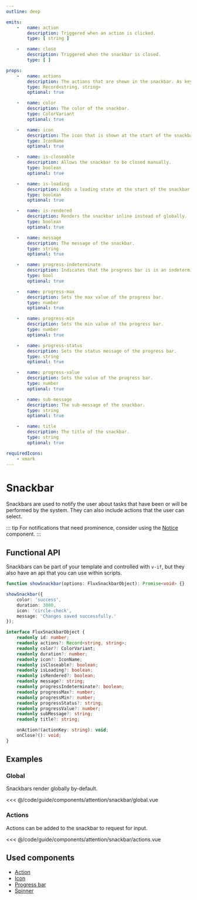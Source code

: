 ```yaml
---
outline: deep

emits:
    -   name: action
        description: Triggered when an action is clicked.
        type: [ string ]

    -   name: close
        description: Triggered when the snackbar is closed.
        type: [ ]

props:
    -   name: actions
        description: The actions that are shown in the snackbar. As key-value pairs.
        type: Record<string, string>
        optional: true

    -   name: color
        description: The color of the snackbar.
        type: ColorVariant
        optional: true

    -   name: icon
        description: The icon that is shown at the start of the snackbar.
        type: IconName
        optional: true

    -   name: is-closeable
        description: Allows the snackbar to be closed manually.
        type: boolean
        optional: true

    -   name: is-loading
        description: Adds a loading state at the start of the snackbar.
        type: boolean
        optional: true

    -   name: is-rendered
        description: Renders the snackbar inline instead of globally.
        type: boolean
        optional: true

    -   name: message
        description: The message of the snackbar.
        type: string
        optional: true

    -   name: progress-indeterminate
        description: Indicates that the progress bar is in an indeterminate state.
        type: bool
        optional: true

    -   name: progress-max
        description: Sets the max value of the progress bar.
        type: number
        optional: true

    -   name: progress-min
        description: Sets the min value of the progress bar.
        type: number
        optional: true

    -   name: progress-status
        description: Sets the status message of the progress bar.
        type: string
        optional: true

    -   name: progress-value
        description: Sets the value of the progress bar.
        type: number
        optional: true

    -   name: sub-message
        description: The sub-message of the snackbar.
        type: string
        optional: true

    -   name: title
        description: The title of the snackbar.
        type: string
        optional: true

requiredIcons:
    - xmark
---
```


<script
    lang="ts"
    setup>
    import { FluxPrimaryButton, FluxSnackbar, showSnackbar } from '@basmilius/flux';
    import ActionsExample from '../../../code/guide/components/attention/snackbar/actions.vue';
    import GlobalExample from '../../../code/guide/components/attention/snackbar/global.vue';

    function functionalExample(): void {
        showSnackbar({
            color: 'success',
            icon: 'circle-check',
            message: 'Changes saved successfully.'
        });
    }
</script>

# Snackbar

Snackbars are used to notify the user about tasks that have been or will be performed by the system. They can also include actions that the user can select.

<Preview>
    <FluxSnackbar
        :actions="{update: 'Update', later: 'Later'}"
        icon="circle-arrow-up"
        message="A new version of macOS is available."
        title="Update available"
        is-rendered/>
</Preview>

::: tip
For notifications that need prominence, consider using the [Notice](./notice) component.
:::

<FrontmatterDocs/>

## Functional API

Snackbars can be part of your template and controlled with `v-if`, but they also have an api that you can use within scripts.

```ts
function showSnackbar(options: FluxSnackbarObject): Promise<void> {}
```

<Preview>
    <FluxPrimaryButton
        label="Show Snackbar"
        @click="functionalExample()"/>
</Preview>

```ts
showSnackbar({
    color: 'success',
    duration: 3000,
    icon: 'circle-check',
    message: 'Changes saved successfully.'
});

interface FluxSnackbarObject {
    readonly id: number;
    readonly actions?: Record<string, string>;
    readonly color?: ColorVariant;
    readonly duration?: number;
    readonly icon?: IconName;
    readonly isCloseable?: boolean;
    readonly isLoading?: boolean;
    readonly isRendered?: boolean;
    readonly message?: string;
    readonly progressIndeterminate?: boolean;
    readonly progressMax?: number;
    readonly progressMin?: number;
    readonly progressStatus?: string;
    readonly progressValue?: number;
    readonly subMessage?: string;
    readonly title?: string;

    onAction?(actionKey: string): void;
    onClose?(): void;
}
```

## Examples

### Global

Snackbars render globally by-default.

<Preview>
    <GlobalExample/>
</Preview>

<<< @/code/guide/components/attention/snackbar/global.vue

### Actions

Actions can be added to the snackbar to request for input.

<Preview>
    <ActionsExample/>
</Preview>

<<< @/code/guide/components/attention/snackbar/actions.vue

## Used components

- [Action](../action)
- [Icon](../icon)
- [Progress bar](../progress-bar)
- [Spinner](../spinner)
